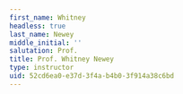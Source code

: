 ```yaml
---
first_name: Whitney
headless: true
last_name: Newey
middle_initial: ''
salutation: Prof.
title: Prof. Whitney Newey
type: instructor
uid: 52cd6ea0-e37d-3f4a-b4b0-3f914a38c6bd
---
```

